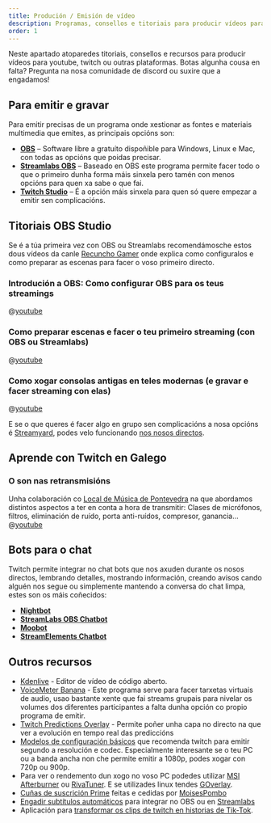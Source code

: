 ```yaml
---
title: Produción / Emisión de vídeo
description: Programas, consellos e titoriais para producir vídeos para youtube ou emitir en Twitch
order: 1
---
```

Neste apartado atoparedes titoriais, consellos e recursos para producir vídeos para youtube, twitch ou outras plataformas. Botas algunha cousa en falta? Pregunta na nosa comunidade de discord ou suxire que a engadamos!

## Para emitir e gravar

Para emitir precisas de un programa onde xestionar as fontes e materiais multimedia que emites, as principais opcións son:

- **[OBS](https://obsproject.com/)** – Software libre a gratuíto dispoñible para Windows, Linux e Mac, con todas as opcións que poidas precisar.
- [**Streamlabs OBS**](https://streamlabs.com/) – Baseado en OBS este programa permite facer todo o que o primeiro dunha forma máis sinxela pero tamén con menos opcións para quen xa sabe o que fai.
- [**Twitch Studio**](https://www.twitch.tv/broadcast/studio) – É a opción máis sinxela para quen só quere empezar a emitir sen complicacións.

## Titoriais OBS Studio
Se é a túa primeira vez con OBS ou Streamlabs recomendámosche estos dous vídeos da canle [Recuncho Gamer](https://beacons.ai/recunchogamer) onde explica como configuralos e como preparar as escenas para facer o voso primeiro directo.

### Introdución a OBS: Como configurar OBS para os teus streamings
@[youtube](GyoYrnmMQ00)
### Como preparar escenas e facer o teu primeiro streaming (con OBS ou Streamlabs)
@[youtube](q8PSdltv150)
### Como xogar consolas antigas en teles modernas (e gravar e facer streaming con elas)
@[youtube](YS6gz2dCy40)

E se o que queres é facer algo en grupo sen complicacións a nosa opcións é [Streamyard](https://streamyard.com/), podes velo funcionando [nos nosos directos](/docs/sobre-nos/galegotwitch/#eventos).

## Aprende con Twitch en Galego
### O son nas retransmisións
Unha colaboración co [Local de Música de Pontevedra](https://www.localdemusica.gal/) na que abordamos distintos aspectos a ter en conta a hora de transmitir: Clases de micrófonos, filtros, eliminación de ruído, porta anti-ruídos, compresor, ganancia...
@[youtube](HyxKQtyEmJ8)

## Bots para o chat

Twitch permite integrar no chat bots que nos axuden durante os nosos directos, lembrando detalles, mostrando información, creando avisos cando alguén nos segue ou simplemente mantendo a conversa do chat limpa, estes son os máis coñecidos:

- [**Nightbot**](https://nightbot.tv/)
- [**StreamLabs OBS Chatbot**](https://streamlabs.com/chatbot)
- [**Moobot**](https://moo.bot/)
- [**StreamElements Chatbot**](https://streamelements.com/features/chatbot)

## Outros recursos
- [Kdenlive](https://kdenlive.org/es/) - Editor de vídeo de código aberto.
- [VoiceMeter Banana](https://vb-audio.com/Voicemeeter/banana.htm) - Este programa serve para facer tarxetas virtuais de audio, usao bastante xente que fai streams grupais para nivelar os volumes dos diferentes participantes a falta dunha opción co propio programa de emitir.
- [Twitch Predictions Overlay](https://www.boingy.co.uk/predictions) - Permite poñer unha capa no directo na que ver a evolución en tempo real das prediccións
- [Modelos de configuración básicos](https://stream.twitch.tv/encoding/) que recomenda twitch para emitir segundo a resolución e codec. Especialmente interesante se o teu PC ou a banda ancha non che permite emitir a 1080p, podes xogar con 720p ou 900p.
- Para ver o rendemento dun xogo no voso PC podedes utilizar [MSI Afterburner](https://www.msi.com/Landing/afterburner) ou [RivaTuner](https://www.guru3d.com/content-page/rivatuner.html). E se utilizades linux tendes [GOverlay](https://github.com/benjamimgois/goverlay).
- [Cuñas de suscrición Prime](https://twitter.com/MoisesPombo/status/1367836711443632134?s=20) feitas e cedidas por [MoisesPombo](/comunidade/proxectos/moisespombo)
- [Engadir subtítulos automáticos](https://webcaptioner.com/help/integrations/obs) para integrar no OBS ou en [Streamlabs](https://webcaptioner.com/help/integrations/streamlabs-obs)
- Aplicación para [transformar os clips de twitch en historias de Tik-Tok](https://www.getstreamkit.com/).
